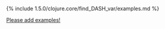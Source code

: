 {% include 1.5.0/clojure.core/find_DASH_var/examples.md %}

[Please add examples!](https://github.com/arrdem/grimoire/edit/master/_includes/1.6.0/clojure.core/find_DASH_var/examples.md)
